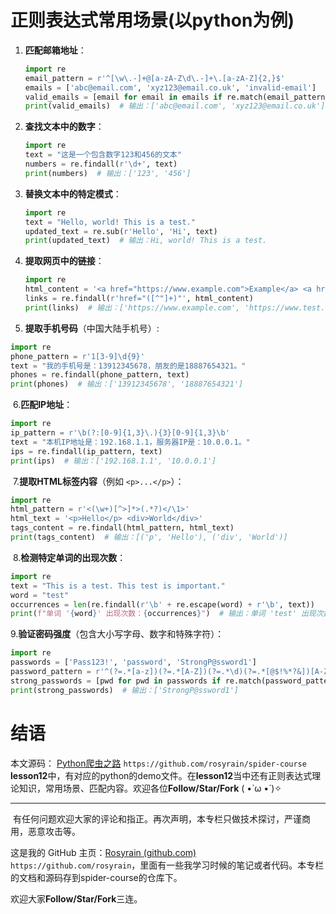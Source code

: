 # 正则表达式常用场景(以python为例)

1. **匹配邮箱地址**：

   ```python
   import re
   email_pattern = r'^[\w\.-]+@[a-zA-Z\d\.-]+\.[a-zA-Z]{2,}$'
   emails = ['abc@email.com', 'xyz123@email.co.uk', 'invalid-email']
   valid_emails = [email for email in emails if re.match(email_pattern, email)]
   print(valid_emails)  # 输出：['abc@email.com', 'xyz123@email.co.uk']
   ```

2. **查找文本中的数字**：

   ```python
   import re
   text = "这是一个包含数字123和456的文本"
   numbers = re.findall(r'\d+', text)
   print(numbers)  # 输出：['123', '456']
   ```

3. **替换文本中的特定模式**：

   ```python
   import re
   text = "Hello, world! This is a test."
   updated_text = re.sub(r'Hello', 'Hi', text)
   print(updated_text)  # 输出：Hi, world! This is a test.
   ```

4. **提取网页中的链接**：

   ```python
   import re
   html_content = '<a href="https://www.example.com">Example</a> <a href="https://www.test.com">Test</a>'
   links = re.findall(r'href="([^"]+)"', html_content)
   print(links)  # 输出：['https://www.example.com', 'https://www.test.com']
   ```

5. **提取手机号码**（中国大陆手机号）:

```python
import re
phone_pattern = r'1[3-9]\d{9}'
text = "我的手机号是：13912345678，朋友的是18887654321。"
phones = re.findall(phone_pattern, text)
print(phones)  # 输出：['13912345678', '18887654321']
```

​	6.**匹配IP地址**：

```python
import re
ip_pattern = r'\b(?:[0-9]{1,3}\.){3}[0-9]{1,3}\b'
text = "本机IP地址是：192.168.1.1，服务器IP是：10.0.0.1。"
ips = re.findall(ip_pattern, text)
print(ips)  # 输出：['192.168.1.1', '10.0.0.1']
```

​	7.**提取HTML标签内容**（例如 `<p>...</p>`）：

```python
import re
html_pattern = r'<(\w+)[^>]*>(.*?)</\1>'
html_text = '<p>Hello</p> <div>World</div>'
tags_content = re.findall(html_pattern, html_text)
print(tags_content)  # 输出：[('p', 'Hello'), ('div', 'World')]
```

​	8.**检测特定单词的出现次数**：

```python
import re
text = "This is a test. This test is important."
word = "test"
occurrences = len(re.findall(r'\b' + re.escape(word) + r'\b', text))
print(f"单词 '{word}' 出现次数：{occurrences}")  # 输出：单词 'test' 出现次数：2
```

​	9.**验证密码强度**（包含大小写字母、数字和特殊字符）：

```python
import re
passwords = ['Pass123!', 'password', 'StrongP@ssword1']
password_pattern = r'^(?=.*[a-z])(?=.*[A-Z])(?=.*\d)(?=.*[@$!%*?&])[A-Za-z\d@$!%*?&]{8,}$'
strong_passwords = [pwd for pwd in passwords if re.match(password_pattern, pwd)]
print(strong_passwords)  # 输出：['StrongP@ssword1']
```



# 结语

本文源码： [Python爬虫之路](https://github.com/rosyrain/spider-course)  `https://github.com/rosyrain/spider-course` **lesson12**中，有对应的python的demo文件。在**lesson12**当中还有正则表达式理论知识，常用场景、匹配内容。欢迎各位**Follow/Star/Fork**  ( •̀ ω •́ )✧

<hr>
​	有任何问题欢迎大家的评论和指正。再次声明，本专栏只做技术探讨，严谨商用，恶意攻击等。


这是我的 GitHub 主页：[Rosyrain (github.com)](https://github.com/Rosyrain)  `https://github.com/rosyrain`，里面有一些我学习时候的笔记或者代码。本专栏的文档和源码存到spider-course的仓库下。

欢迎大家**Follow/Star/Fork**三连。